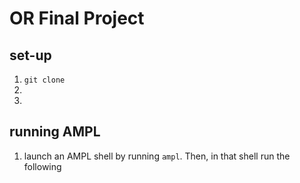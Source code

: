 # OR Final Project

## set-up

1. `git clone`
2. 
3. 

## running AMPL
1. launch an AMPL shell by running `ampl`.  Then, in that shell run the
   following
